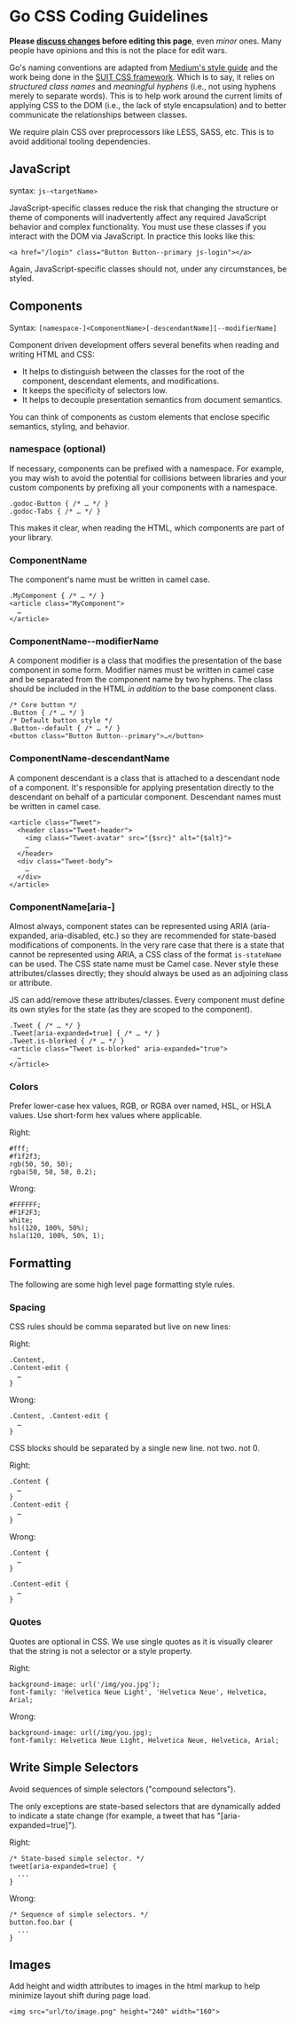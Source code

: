 # Go CSS Coding Guidelines

**Please [discuss changes](https://go.dev/issue/new?title=wiki%3A+CSSStyleGuide+change&body=&labels=Documentation) before editing this page**, even _minor_ ones. Many people have opinions and this is not the place for edit wars.

Go's naming conventions are adapted from [Medium's style guide](https://gist.github.com/fat/a47b882eb5f84293c4ed#javascript) and the work being done in the [SUIT CSS framework](https://github.com/suitcss/suit/blob/master/doc/naming-conventions.md). Which is to say, it relies on _structured class names_ and _meaningful hyphens_ (i.e., not using hyphens merely to separate words). This is to help work around the current limits of applying CSS to the DOM (i.e., the lack of style encapsulation) and to better communicate the relationships between classes.

We require plain CSS over preprocessors like LESS, SASS, etc. This is to avoid additional tooling dependencies.

## JavaScript

syntax: `js-<targetName>`

JavaScript-specific classes reduce the risk that changing the structure or theme of components will inadvertently affect any required JavaScript behavior and complex functionality. You must use these classes if you interact with the DOM via JavaScript. In practice this looks like this:

```
<a href="/login" class="Button Button--primary js-login"></a>
```

Again, JavaScript-specific classes should not, under any circumstances, be styled.

##  Components

Syntax: `[namespace-]<ComponentName>[-descendantName][--modifierName]`

Component driven development offers several benefits when reading and writing HTML and CSS:

*   It helps to distinguish between the classes for the root of the component, descendant elements, and modifications.
*   It keeps the specificity of selectors low.
*   It helps to decouple presentation semantics from document semantics.

You can think of components as custom elements that enclose specific semantics, styling, and behavior.

###  namespace (optional)

If necessary, components can be prefixed with a namespace. For example, you may wish to avoid the potential for collisions between libraries and your custom components by prefixing all your components with a namespace.

```
.godoc-Button { /* … */ }
.godoc-Tabs { /* … */ }
```

This makes it clear, when reading the HTML, which components are part of your library.

### ComponentName

The component's name must be written in camel case.

```
.MyComponent { /* … */ }
<article class="MyComponent">
  …
</article>
```

### ComponentName--modifierName

A component modifier is a class that modifies the presentation of the base component in some form. Modifier names must be written in camel case and be separated from the component name by two hyphens. The class should be included in the HTML _in addition_ to the base component class.

```
/* Core button */
.Button { /* … */ }
/* Default button style */
.Button--default { /* … */ }
<button class="Button Button--primary">…</button>
```

### ComponentName-descendantName

A component descendant is a class that is attached to a descendant node of a component. It's responsible for applying presentation directly to the descendant on behalf of a particular component. Descendant names must be written in camel case.

```
<article class="Tweet">
  <header class="Tweet-header">
    <img class="Tweet-avatar" src="{$src}" alt="{$alt}">
    …
  </header>
  <div class="Tweet-body">
    …
  </div>
</article>
```

### ComponentName[aria-<state of component>]

Almost always, component states can be represented using ARIA (aria-expanded, aria-disabled, etc.) so they are recommended for state-based modifications of components. In the very rare case that there is a state that cannot be represented using ARIA, a CSS class of the format `is-stateName` can be used. The CSS state name must be Camel case. Never style these attributes/classes directly; they should always be used as an adjoining class or attribute.

JS can add/remove these attributes/classes. Every component must define its own styles for the state (as they are scoped to the component).

```
.Tweet { /* … */ }
.Tweet[aria-expanded=true] { /* … */ }
.Tweet.is-blorked { /* … */ }
<article class="Tweet is-blorked" aria-expanded="true">
  …
</article>
```

### Colors

Prefer lower-case hex values, RGB, or RGBA over named, HSL, or HSLA values. Use short-form hex values where applicable.

Right:

```
#fff;
#f1f2f3;
rgb(50, 50, 50);
rgba(50, 50, 50, 0.2);
```

Wrong:

```
#FFFFFF;
#F1F2F3;
white;
hsl(120, 100%, 50%);
hsla(120, 100%, 50%, 1);
```

## Formatting

The following are some high level page formatting style rules.

### Spacing

CSS rules should be comma separated but live on new lines:

Right:

```
.Content,
.Content-edit {
  …
}
```

Wrong:

```
.Content, .Content-edit {
  …
}
```

CSS blocks should be separated by a single new line. not two. not 0.

Right:

```
.Content {
  …
}
.Content-edit {
  …
}
```

Wrong:

```
.Content {
  …
}

.Content-edit {
  …
}
```

### Quotes

Quotes are optional in CSS. We use single quotes as it is visually clearer that the string is not a selector or a style property.

Right:

```
background-image: url('/img/you.jpg');
font-family: 'Helvetica Neue Light', 'Helvetica Neue', Helvetica, Arial;
```


Wrong:

```
background-image: url(/img/you.jpg);
font-family: Helvetica Neue Light, Helvetica Neue, Helvetica, Arial;
```

## Write Simple Selectors

Avoid sequences of simple selectors ("compound selectors").

The only exceptions are state-based selectors that are dynamically added to indicate a state change (for example, a tweet that has "[aria-expanded=true]").

Right:

```
/* State-based simple selector. */
tweet[aria-expanded=true] {
  ...
}
```

Wrong:

```
/* Sequence of simple selectors. */
button.foo.bar {
  ...
}
```

## Images

Add height and width attributes to images in the html markup to help minimize layout shift during page load.

```
<img src="url/to/image.png" height="240" width="160">
```
